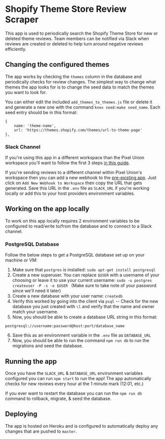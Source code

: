 # Shopify Theme Store Review Scraper

This app is used to periodically search the Shopify Theme Store for new or deleted theme reviews. Team members can be notified via Slack when reviews are created or deleted to help turn around negative reviews efficiently.

## Changing the configured themes

The app works by checking the `themes` column in the database and periodically checks for review changes. The simplest way to change what themes the app looks for is to change the seed data to match the themes you want to look for. 

You can either edit the included `add_themes_to_themes.js` file or delete it and generate a new one with the command `knex seed:make seed_name`. Each seed entry should be in this format:
```
{
    name: 'theme-name',
    url: 'https://themes.shopify.com/themes/url-to-theme-page'
},
```

### Slack Channel

If you're using this app in a different workspace than the Pixel Union workspace you'll want to follow the first 3 steps [in this guide](https://api.slack.com/messaging/webhooks).

If you're sending reviews to a different channel within Pixel Union's workspace then you can add a new webhook to the [pre-existing app](https://api.slack.com/apps/A013NRAFF8D/incoming-webhooks?). Just click on `Add New Webhook to Workspace` then copy the URL that gets generated. Save this URL in the `.env` file as `SLACK_URL` if you're working locally or add this to your host providers environment variables.


## Working on the app locally

To work on this app locally requires 2 environment variables to be configured to read/write to/from the database and to connect to a Slack channel.

### PostgreSQL Database

Follow the below steps to get a PostgreSQL database set up on your machine or VM:

1. Make sure that `postgres` is installed: `sudo apt-get install postgresql`
2. Create a new superuser. You can replace `$USER` with a username of your choosing or leave it to use your current username: `sudo -u postgres createuser -P -s -e $USER
` (Make sure to take note of your password since we'll need it later)
3. Create a new database with your user name: `createdb`
4. Verify this worked by going into the client via `psql` -- Check for the new database you just created with `\l` and verify that the name and owner match your username.
5. Now, you should be able to create a database URL string in this format:
```
postgresql://username:password@host:port/database_name
```
6. Save this as an environment variable in the `.env` file as `DATABASE_URL`
7. Now, you should be able to run the command `npm run db` to run the migrations and seed the database.

## Running the app

Once you have the `SLACK_URL` & `DATABASE_URL` environment variables configured you can run `npm start` to run the app! The app automatically checks for new reviews every hour at the 1 minute mark (12:01, etc.)

If you ever want to restart the database you can run the `npm run db` command to rollback, migrate, & seed the database.

## Deploying

The app is hosted on Heroku and is configured to automatically deploy any changes that are pushed to `master`. 